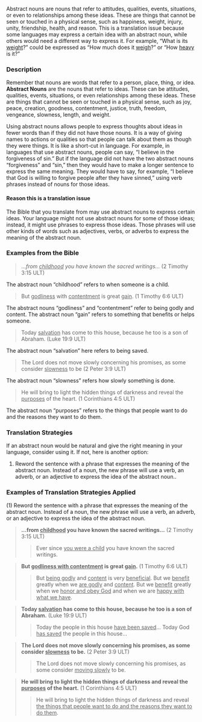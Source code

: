 
Abstract nouns are nouns that refer to attitudes, qualities, events, situations, or even to relationships among these ideas. These are things that cannot be seen or touched in a physical sense, such as happiness, weight, injury, unity, friendship, health, and reason. This is a translation issue because some languages may express a certain idea with an abstract noun, while others would need a different way to express it. For example, “What is its <u>weight</u>?” could be expressed as “How much does it <u>weigh</u>?” or “How <u>heavy</u> is it?”


### Description

Remember that nouns are words that refer to a person, place, thing, or idea. **Abstract Nouns** are the nouns that refer to ideas. These can be attitudes, qualities, events, situations, or even relationships among these ideas. These are things that cannot be seen or touched in a physical sense, such as joy, peace, creation, goodness, contentment, justice, truth, freedom, vengeance, slowness, length, and weight.

Using abstract nouns allows people to express thoughts about ideas in fewer words than if they did not have those nouns. It is a way of giving names to actions or qualities so that people can talk about them as though they were things. It is like a short-cut in language. For example, in languages that use abstract nouns, people can say, “I believe in the forgiveness of sin.” But if the language did not have the two abstract nouns “forgiveness” and “sin,” then they would have to make a longer sentence to express the same meaning. They would have to say, for example, “I believe that God is willing to forgive people after they have sinned,” using verb phrases instead of nouns for those ideas.

#### Reason this is a translation issue

The Bible that you translate from may use abstract nouns to express certain ideas. Your language might not use abstract nouns for some of those ideas; instead, it might use phrases to express those ideas. Those phrases will use other kinds of words such as adjectives, verbs, or adverbs to express the meaning of the abstract noun.

### Examples from the Bible

> …_from <u>childhood</u> you have known the sacred writings…_ (2 Timothy 3:15 ULT)

The abstract noun “childhood” refers to when someone is a child.

> But <u>godliness</u> with <u>contentment</u> is great <u>gain</u>. (1 Timothy 6:6 ULT)

The abstract nouns “godliness” and “contentment” refer to being godly and content.
The abstract noun “gain” refers to something that benefits or helps someone.

> Today <u>salvation</u> has come to this house, because he too is a son of Abraham. (Luke 19:9 ULT)

The abstract noun “salvation” here refers to being saved.

> The Lord does not move slowly concerning his promises, as some consider <u>slowness</u> to be (2 Peter 3:9 ULT)

The abstract noun “slowness” refers how slowly something is done.

> He will bring to light the hidden things of darkness and reveal the <u>purposes</u> of the heart. (1 Corinthians 4:5 ULT)

The abstract noun “purposes” refers to the things that people want to do and the reasons they want to do them.

### Translation Strategies

If an abstract noun would be natural and give the right meaning in your language, consider using it. If not, here is another option:

1. Reword the sentence with a phrase that expresses the meaning of the abstract noun. Instead of a noun, the new phrase will use a verb, an adverb, or an adjective to express the idea of the abstract noun..

### Examples of Translation Strategies Applied

(1) Reword the sentence with a phrase that expresses the meaning of the abstract noun. Instead of a noun, the new phrase will use a verb, an adverb, or an adjective to express the idea of the abstract noun.

> **…from <u>childhood</u> you have known the sacred writings…** (2 Timothy 3:15 ULT)
>> Ever since <u>you were a child</u> you have known the sacred writings.

> **But <u>godliness with contentment</u> is great <u>gain</u>.** (1 Timothy 6:6 ULT)
>> But <u>being godly</u> and <u>content</u> is very <u>beneficial</u>.
>> But we <u>benefit</u> greatly when we <u>are godly</u> and <u>content</u>.
>> But we <u>benefit</u> greatly when we <u>honor and obey God</u> and when we are <u>happy with what we have</u>.

> **Today <u>salvation</u> has come to this house, because he too is a son of Abraham.** (Luke 19:9 ULT)
>> Today the people in this house <u>have been saved</u>…
>> Today God <u>has saved</u> the people in this house…

> **The Lord does not move slowly concerning his promises, as some consider <u>slowness</u> to be.** (2 Peter 3:9 ULT)
>> The Lord does not move slowly concerning his promises, as some consider <u>moving slowly</u> to be.

> **He will bring to light the hidden things of darkness and reveal the <u>purposes</u> of the heart.** (1 Corinthians 4:5 ULT)
>> He will bring to light the hidden things of darkness and reveal <u>the things that people want to do and the reasons they want to do them</u>.

